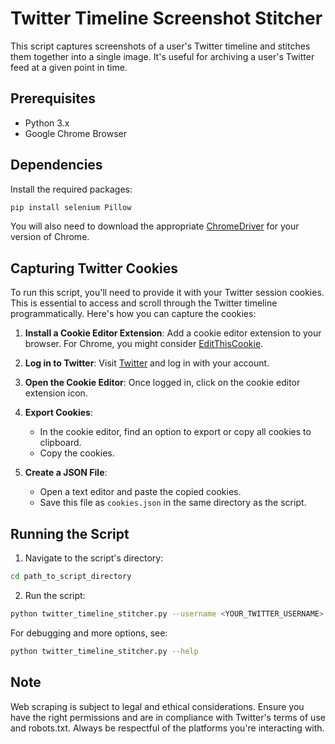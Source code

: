 # Twitter Timeline Screenshot Stitcher

This script captures screenshots of a user's Twitter timeline and stitches them together into a single image. It's useful for archiving a user's Twitter feed at a given point in time.

## Prerequisites

- Python 3.x
- Google Chrome Browser

## Dependencies

Install the required packages:

```bash
pip install selenium Pillow
```

You will also need to download the appropriate [ChromeDriver](https://sites.google.com/chromium.org/driver/) for your version of Chrome.

## Capturing Twitter Cookies

To run this script, you'll need to provide it with your Twitter session cookies. This is essential to access and scroll through the Twitter timeline programmatically. Here's how you can capture the cookies:

1. **Install a Cookie Editor Extension**: Add a cookie editor extension to your browser. For Chrome, you might consider [EditThisCookie](http://www.editthiscookie.com/).

2. **Log in to Twitter**: Visit [Twitter](https://twitter.com/) and log in with your account.

3. **Open the Cookie Editor**: Once logged in, click on the cookie editor extension icon.

4. **Export Cookies**:
    - In the cookie editor, find an option to export or copy all cookies to clipboard.
    - Copy the cookies.

5. **Create a JSON File**: 
    - Open a text editor and paste the copied cookies.
    - Save this file as `cookies.json` in the same directory as the script.

## Running the Script

1. Navigate to the script's directory:

```bash
cd path_to_script_directory
```

2. Run the script:

```bash
python twitter_timeline_stitcher.py --username <YOUR_TWITTER_USERNAME>
```

For debugging and more options, see:

```bash
python twitter_timeline_stitcher.py --help
```

## Note

Web scraping is subject to legal and ethical considerations. Ensure you have the right permissions and are in compliance with Twitter's terms of use and robots.txt. Always be respectful of the platforms you're interacting with.
